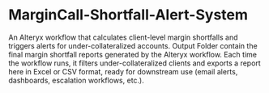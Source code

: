 # MarginCall-Shortfall-Alert-System
An Alteryx workflow that calculates client-level margin shortfalls and triggers alerts for under-collateralized accounts.
Output Folder contain the final margin shortfall reports generated by the Alteryx workflow.
Each time the workflow runs, it filters under-collateralized clients and exports a report here in Excel or CSV format, ready for downstream use (email alerts, dashboards, escalation workflows, etc.).
